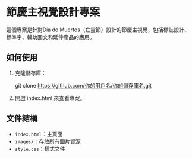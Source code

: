 # 節慶主視覺設計專案

這個專案是針對Día de Muertos（亡靈節）設計的節慶主視覺，包括標誌設計、標準字、輔助圖文和延伸產品的應用。

## 如何使用

1. 克隆儲存庫：
   

   git clone https://github.com/你的用戶名/你的儲存庫名.git
   


2. 開啟 index.html 來查看專案。

## 文件結構

- `index.html`：主頁面
- `images/`：存放所有圖片資源
- `style.css`：樣式文件
